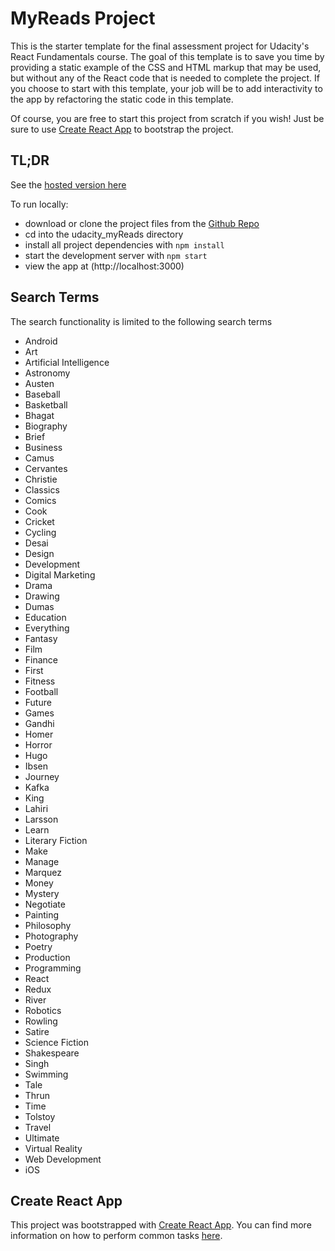 # MyReads Project

This is the starter template for the final assessment project for Udacity's React Fundamentals course. The goal of this template is to save you time by providing a static example of the CSS and HTML markup that may be used, but without any of the React code that is needed to complete the project. If you choose to start with this template, your job will be to add interactivity to the app by refactoring the static code in this template.

Of course, you are free to start this project from scratch if you wish! Just be sure to use [Create React App](https://github.com/facebookincubator/create-react-app) to bootstrap the project.

## TL;DR

See the [hosted version here](https://agile-woodland-76590.herokuapp.com)

To run locally:
* download or clone the project files from the [Github Repo](https://github.com/Jonfurr/udacity_myReads)
* cd into the udacity_myReads directory
* install all project dependencies with `npm install`
* start the development server with `npm start`
* view the app at (http://localhost:3000)

## Search Terms
The search functionality is limited to the following search terms
* Android
* Art
* Artificial Intelligence
* Astronomy
* Austen
* Baseball
* Basketball
* Bhagat
* Biography
* Brief
* Business
* Camus
* Cervantes
* Christie
* Classics
* Comics
* Cook
* Cricket
* Cycling
* Desai
* Design
* Development
* Digital Marketing
* Drama
* Drawing
* Dumas
* Education
* Everything
* Fantasy
* Film
* Finance
* First
* Fitness
* Football
* Future
* Games
* Gandhi
* Homer
* Horror
* Hugo
* Ibsen
* Journey
* Kafka
* King
* Lahiri
* Larsson
* Learn
* Literary Fiction
* Make
* Manage
* Marquez
* Money
* Mystery
* Negotiate
* Painting
* Philosophy
* Photography
* Poetry
* Production
* Programming
* React
* Redux
* River
* Robotics
* Rowling
* Satire
* Science Fiction
* Shakespeare
* Singh
* Swimming
* Tale
* Thrun
* Time
* Tolstoy
* Travel
* Ultimate
* Virtual Reality
* Web Development
* iOS


## Create React App

This project was bootstrapped with [Create React App](https://github.com/facebookincubator/create-react-app). You can find more information on how to perform common tasks [here](https://github.com/facebookincubator/create-react-app/blob/master/packages/react-scripts/template/README.md).

